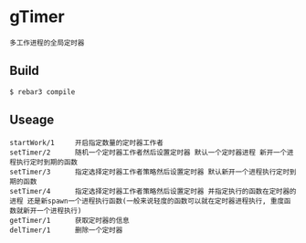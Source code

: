 gTimer
=====
    多工作进程的全局定时器


Build
-----

    $ rebar3 compile

Useage
-----
    startWork/1     开启指定数量的定时器工作者
    setTimer/2      随机一个定时器工作者然后设置定时器 默认一个定时器进程 新开一个进程执行定时到期的函数
    setTimer/3      指定选择定时器工作者策略然后设置定时器 默认新开一个进程执行定时到期的函数
    setTimer/4      指定选择定时器工作者策略然后设置定时器 并指定执行的函数在定时器的进程 还是新spawn一个进程执行函数(一般来说轻度的函数可以就在定时器进程执行, 重度函数就新开一个进程执行)
    getTimer/1      获取定时器的信息
    delTimer/1      删除一个定时器
